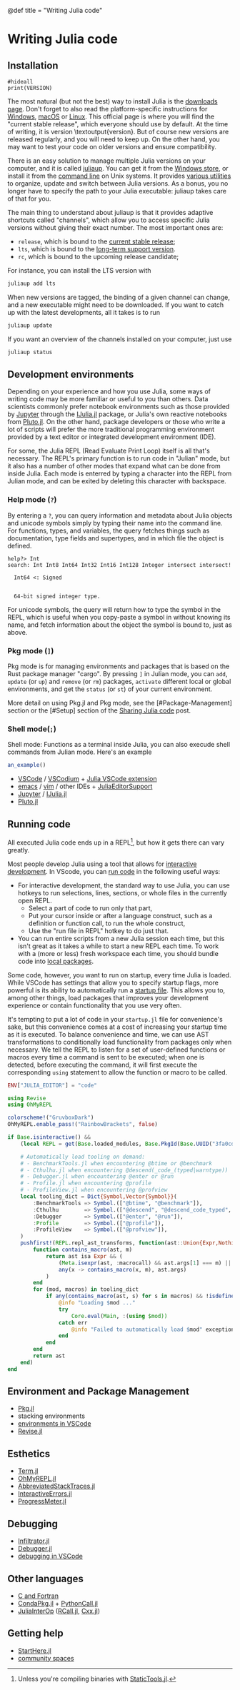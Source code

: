 @def title = "Writing Julia code"

# Writing Julia code

<!-- \toc -->

## Installation

```julia:version
#hideall
print(VERSION)
```

The most natural (but not the best) way to install Julia is the [downloads page](https://julialang.org/downloads/).
Don't forget to also read the platform-specific instructions for [Windows](https://julialang.org/downloads/platform/#windows), [macOS](https://julialang.org/downloads/platform/#macos) or [Linux](https://julialang.org/downloads/platform/#linux_and_freebsd).
This official page is where you will find the "current stable release", which everyone should use by default.
At the time of writing, it is version \textoutput{version}.
But of course new versions are released regularly, and you will need to keep up.
On the other hand, you may want to test your code on older versions and ensure compatibility.

There is an easy solution to manage multiple Julia versions on your computer, and it is called [juliaup](https://github.com/JuliaLang/juliaup).
You can get it from the [Windows store](https://github.com/JuliaLang/juliaup#windows), or install it from the [command line](https://github.com/JuliaLang/juliaup#mac-and-linux) on Unix systems.
It provides [various utilities](https://github.com/JuliaLang/juliaup#using-juliaup) to organize, update and switch between Julia versions.
As a bonus, you no longer have to specify the path to your Julia executable: juliaup takes care of that for you.

The main thing to understand about juliaup is that it provides adaptive shortcuts called "channels", which allow you to access specific Julia versions without giving their exact number.
The most important ones are:
* `release`, which is bound to the [current stable release](https://julialang.org/downloads/#current_stable_release);
* `lts`, which is bound to the [long-term support version](https://julialang.org/downloads/#long_term_support_release).
* `rc`, which is bound to the upcoming release candidate;

For instance, you can install the LTS version with
```bash
juliaup add lts
```
When new versions are tagged, the binding of a given channel can change, and a new executable might need to be downloaded.
If you want to catch up with the latest developments, all it takes is to run
```bash
juliaup update
```
If you want an overview of the channels installed on your computer, just use
```bash
juliaup status
```

## Development environments

Depending on your experience and how you use Julia, some ways of writing code may be more familiar or useful to you than others.
Data scientists commonly prefer notebook environments such as those provided by [Jupyter](https://jupyter.org/) through the [IJulia.jl](https://github.com/JuliaLang/IJulia.jl) package, or Julia's own reactive notebooks from [Pluto.jl](https://plutojl.org/).
On the other hand, package developers or those who write a lot of scripts will prefer the more traditional programming environment provided by a text editor or integrated development environment (IDE).

For some, the Julia REPL (Read Evaluate Print Loop) itself is all that's necessary.
The REPL's primary function is to run code in "Julian" mode, but it also has a number of other modes that expand what can be done from inside Julia.
Each mode is enterred by typing a character into the REPL from Julian mode, and can be exited by deleting this character with backspace.

### Help mode (`?`)
By entering a `?`, you can query information and metadata about Julia objects and unicode symbols simply by typing their name into the command line.
For functions, types, and variables, the query fetches things such as documentation, type fields and supertypes, and in which file the object is defined.
<!-- How do you do syntax highlighting for the Julia REPL? -->
```
help?> Int
search: Int Int8 Int64 Int32 Int16 Int128 Integer intersect intersect!

  Int64 <: Signed


  64-bit signed integer type.
```

For unicode symbols, the query will return how to type the symbol in the REPL, which is useful when you copy-paste a symbol in without knowing its name, and fetch information about the object the symbol is bound to, just as above.

### Pkg mode (`]`)
Pkg mode is for managing environments and packages that is based on the Rust package manager "cargo".
By pressing `]` in Julian mode, you can `add`, `update` (or `up`) and `remove` (or `rm`) packages, `activate` different local or global environments, and get the `status` (or `st`) of your current environment.

More detail on using Pkg.jl and Pkg mode, see the [#Package-Management] section or the [#Setup] section of the [Sharing Julia code](./sharing.md#setup) post.

<!-- Check whether the second link is needed after writing both sections. -->

### Shell mode(`;`)
Shell mode: Functions as a terminal inside Julia, you can also execude shell commands from Julian mode.
Here's an example
```julia
an_example()
```

<!-- More needs to be written about the `edit` functionality of the REPL, I should talk to someone who does REPL-driven development. Miguel? -->

* [VSCode](https://code.visualstudio.com/) / [VSCodium](https://vscodium.com/) + [Julia VSCode extension](https://www.julia-vscode.org/)
* [emacs](https://www.gnu.org/software/emacs/) / [vim](https://www.vim.org/) / other IDEs + [JuliaEditorSupport](https://github.com/JuliaEditorSupport)
* [Jupyter](https://jupyter.org/) / [IJulia.jl](https://github.com/JuliaLang/IJulia.jl)
* [Pluto.jl](https://plutojl.org/)

## Running code

All executed Julia code ends up in a REPL[^1], but how it gets there can vary greatly.

[^1]: Unless you're compiling binaries with [StaticTools.jl](https://github.com/brenhinkeller/StaticTools.jl).

<!-- The VSCode is important to write in tandem with or after the Development environments part is written to avoid overlap. -->
Most people develop Julia using a tool that allows for [interactive development](https://en.wikipedia.org/wiki/Interactive_programming).
In VScode, you can [run code](https://www.julia-vscode.org/docs/stable/userguide/runningcode/) in the following useful ways:
* For interactive development, the standard way to use Julia, you can use hotkeys to run selections, lines, sections, or whole files in the currently open REPL.
    * Select a part of code to run only that part,
    * Put your cursor inside or after a language construct, such as a definition or function call, to run the whole construct,
    * Use the "run file in REPL" hotkey to do just that.
* You can run entire scripts from a new Julia session each time, but this isn't great as it takes a while to start a new REPL each time.
    To work with a (more or less) fresh workspace each time, you should bundle code into [local packages](#package-management).

Some code, however, you want to run on startup, every time Julia is loaded.
While VSCode has settings that allow you to specify startup flags, more powerful is its ability to automatically run a [startup file](https://docs.julialang.org/en/v1/manual/command-line-interface/#Startup-file).
This allows you to, among other things, load packages that improves your development experience or contain functionality that you use very often.

It's tempting to put a lot of code in your `startup.jl` file for convenience's sake, but this convenience comes at a cost of increasing your startup time as it is executed.
To balance convenience and time, we can use AST transformations to conditionally load functionality from packages only when necessary.
We tell the REPL to listen for a set of user-defined functions or macros every time a command is sent to be executed;
when one is detected, before executing the command, it will first execute the corresponding `using` statement to allow the function or macro to be called.

```julia
ENV["JULIA_EDITOR"] = "code"

using Revise
using OhMyREPL

colorscheme!("GruvboxDark")
OhMyREPL.enable_pass!("RainbowBrackets", false)

if Base.isinteractive() &&
    (local REPL = get(Base.loaded_modules, Base.PkgId(Base.UUID("3fa0cd96-eef1-5676-8a61-b3b8758bbffb"), "REPL"), nothing); REPL !== nothing)

    # Automatically load tooling on demand:
    # - BenchmarkTools.jl when encountering @btime or @benchmark
    # - Cthulhu.jl when encountering @descend(_code_(typed|warntype))
    # - Debugger.jl when encountering @enter or @run
    # - Profile.jl when encountering @profile
    # - ProfileView.jl when encountering @profview
    local tooling_dict = Dict{Symbol,Vector{Symbol}}(
        :BenchmarkTools => Symbol.(["@btime", "@benchmark"]),
        :Cthulhu        => Symbol.(["@descend", "@descend_code_typed", "@descend_code_warntype"]),
        :Debugger       => Symbol.(["@enter", "@run"]),
        :Profile        => Symbol.(["@profile"]),
        :ProfileView    => Symbol.(["@profview"]),
    )
    pushfirst!(REPL.repl_ast_transforms, function(ast::Union{Expr,Nothing})
        function contains_macro(ast, m)
            return ast isa Expr && (
                (Meta.isexpr(ast, :macrocall) && ast.args[1] === m) ||
                any(x -> contains_macro(x, m), ast.args)
            )
        end
        for (mod, macros) in tooling_dict
            if any(contains_macro(ast, s) for s in macros) && !isdefined(Main, mod)
                @info "Loading $mod ..."
                try
                    Core.eval(Main, :(using $mod))
                catch err
                    @info "Failed to automatically load $mod" exception=err
                end
            end
        end
        return ast
    end)
end
```


## Environment and Package Management

* [Pkg.jl](https://github.com/JuliaLang/Pkg.jl)
* stacking environments
* [environments in VSCode](https://www.julia-vscode.org/docs/stable/userguide/env/)
* [Revise.jl](https://github.com/timholy/Revise.jl)

## Esthetics

* [Term.jl](https://github.com/FedeClaudi/Term.jl)
* [OhMyREPL.jl](https://github.com/KristofferC/OhMyREPL.jl)
* [AbbreviatedStackTraces.jl](https://github.com/BioTurboNick/AbbreviatedStackTraces.jl)
* [InteractiveErrors.jl](https://github.com/MichaelHatherly/InteractiveErrors.jl)
* [ProgressMeter.jl](https://github.com/timholy/ProgressMeter.jl)

## Debugging

* [Infiltrator.jl](https://github.com/JuliaDebug/Infiltrator.jl)
* [Debugger.jl](https://github.com/JuliaDebug/Debugger.jl)
* [debugging in VSCode](https://www.julia-vscode.org/docs/stable/userguide/debugging/)

## Other languages

* [C and Fortran](https://docs.julialang.org/en/v1/manual/calling-c-and-fortran-code/)
* [CondaPkg.jl](https://github.com/cjdoris/CondaPkg.jl) + [PythonCall.jl](https://github.com/cjdoris/PythonCall.jl)
* [JuliaInterOp](https://github.com/JuliaInterop) ([RCall.jl](https://github.com/JuliaInterop/RCall.jl), [Cxx.jl](https://github.com/JuliaInterop/Cxx.jl))

## Getting help

* [StartHere.jl](https://github.com/JuliaCommunity/StartHere.jl)
* [community spaces](https://julialang.org/community/)
